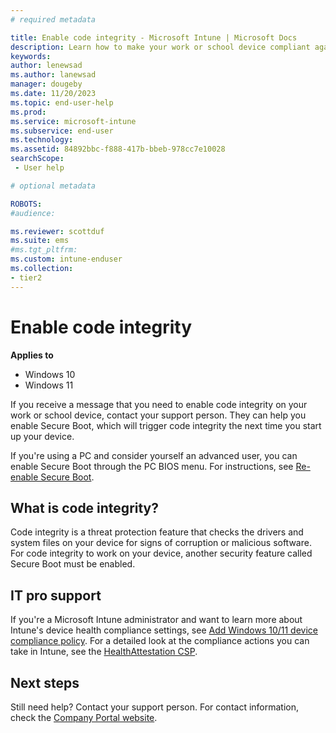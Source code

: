 ```yaml
---
# required metadata

title: Enable code integrity - Microsoft Intune | Microsoft Docs
description: Learn how to make your work or school device compliant again when code integrity is disabled. 
keywords:
author: lenewsad
ms.author: lanewsad
manager: dougeby
ms.date: 11/20/2023
ms.topic: end-user-help
ms.prod:
ms.service: microsoft-intune
ms.subservice: end-user
ms.technology:
ms.assetid: 84892bbc-f888-417b-bbeb-978cc7e10028
searchScope:
 - User help

# optional metadata

ROBOTS:  
#audience:

ms.reviewer: scottduf
ms.suite: ems
#ms.tgt_pltfrm:
ms.custom: intune-enduser
ms.collection:
- tier2
---
```


# Enable code integrity  

**Applies to**  

- Windows 10  
- Windows 11  


If you receive a message that you need to enable code integrity on your work or school device, contact your support person. They can help you enable Secure Boot, which will trigger code integrity the next time you start up your device. 

If you're using a PC and consider yourself an advanced user, you can enable Secure Boot through the PC BIOS menu. For instructions, see [Re-enable Secure Boot](/windows-hardware/manufacture/desktop/disabling-secure-boot#re-enable-secure-boot).  


## What is code integrity? 
Code integrity is a threat protection feature that checks the drivers and system files on your device for signs of corruption or malicious software. For code integrity to work on your device, another security feature called Secure Boot must be enabled.  


## IT pro support  

If you're a Microsoft Intune administrator and want to learn more about Intune's device health compliance settings, see [Add Windows 10/11 device compliance policy](../protect/compliance-policy-create-windows.md). For a detailed look at the compliance actions you can take in Intune, see the [HealthAttestation CSP](/windows/client-management/mdm/healthattestation-csp#step-8-take-appropriate-policy-action-based-on-evaluation-results).  

## Next steps

Still need help? Contact your support person. For contact information, check the [Company Portal website](https://go.microsoft.com/fwlink/?linkid=2010980).
